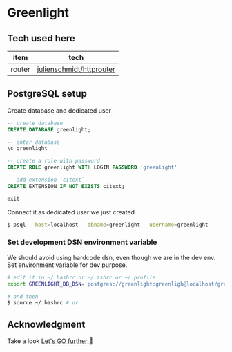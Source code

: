 # Greenlight

## Tech used here
| item            | tech                                                                        |
|:-----------------:|:-----------------------------------------------------------------------------:|
| router          | [julienschmidt/httprouter](https://github.com/julienschmidt/httprouter)     |

## PostgreSQL setup
Create database and dedicated user

```sql
-- create database
CREATE DATABASE greenlight;

-- enter database
\c greenlight

-- create a role with password
CREATE ROLE greenlight WITH LOGIN PASSWORD 'greenlight'

-- add extension `citext`
CREATE EXTENSION IF NOT EXISTS citext;

exit
```

Connect it as dedicated user we just created

```bash
$ psql --host=localhost --dbname=greenlight --username=greenlight
```

### Set development DSN environment variable
We should avoid using hardcode dsn, even though we are in the dev env. Set environment variable for dev purpose.

```bash
# edit it in ~/.bashrc or ~/.zshrc or ~/.profile
export GREENLIGHT_DB_DSN='postgres://greenlight:greenligh@localhost/greenlight'

# and then
$ source ~/.bashrc # or ...
```

## Acknowledgment
Take a look [Let's GO further 💞](https://lets-go-further.alexedwards.net/)

